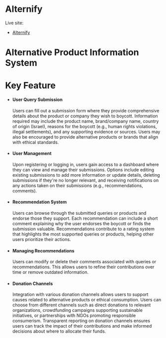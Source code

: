 # Alternify

Live site:

- <a href="https://alternify-live-server.vercel.app">Alternify</a>

# Alternative Product Information System

# Key Feature

- <h4>User Query Submission </h4>
    <p>Users can fill out a submission form where they provide comprehensive details about the product or company they wish to boycott.
  Information required may include the product name, brand/company name, country of origin (Israel), reasons for the boycott (e.g., human rights violations, illegal settlements), and any supporting evidence or sources.
  Users may also be encouraged to provide alternative products or brands that align with ethical standards.</p>
- <h4>User Management</h4>
    <p>Upon registering or logging in, users gain access to a dashboard where they can view and manage their submissions.
  Options include editing existing submissions to add more information or update details, deleting submissions if they're no longer relevant, and receiving notifications on any actions taken on their submissions (e.g., recommendations, comments).</p>

- <h4>Recommendation System</h4>
    <p>Users can browse through the submitted queries or products and endorse those they support.
  Each recommendation can include a short comment explaining why the user endorses the boycott or finds the submission valuable.
  Recommendations contribute to a rating system that highlights the most supported queries or products, helping other users prioritize their actions.</p>

- <h4>Managing Recommendations</h4>
      <p>Users can modify or delete their comments associated with queries or recommendations.
  This allows users to refine their contributions over time or remove outdated information.</p>

- <h4>Donation Channels</h4>
      <p>Integration with various donation channels allows users to support causes related to alternative products or ethical consumption.
  Users can choose from different channels such as direct donations to relevant organizations, crowdfunding campaigns supporting sustainable initiatives, or partnerships with NGOs promoting responsible consumerism.
  Transparent reporting on donation channels ensures users can track the impact of their contributions and make informed decisions about where to allocate their funds.</p>
